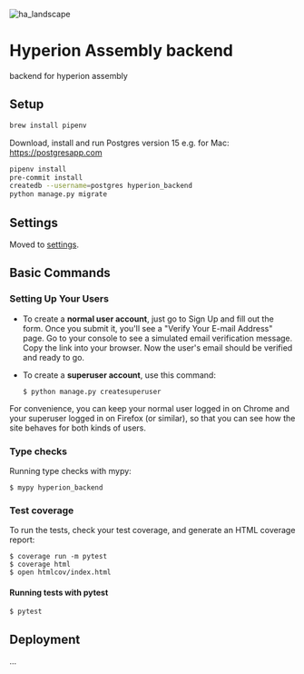 ![ha_landscape](https://github.com/hyperion-assembly/backend/assets/686075/37d7b6d1-4e6c-4eba-84eb-3255122ca756)

# Hyperion Assembly backend

backend for hyperion assembly

## Setup

```bash
brew install pipenv
```
Download, install and run Postgres version 15
e.g. for Mac: https://postgresapp.com  

```bash
pipenv install
pre-commit install
createdb --username=postgres hyperion_backend
python manage.py migrate
```
## Settings

Moved to [settings](http://cookiecutter-django.readthedocs.io/en/latest/settings.html).

## Basic Commands

### Setting Up Your Users

- To create a **normal user account**, just go to Sign Up and fill out the form. Once you submit it, you'll see a "Verify Your E-mail Address" page. Go to your console to see a simulated email verification message. Copy the link into your browser. Now the user's email should be verified and ready to go.

- To create a **superuser account**, use this command:

      $ python manage.py createsuperuser

For convenience, you can keep your normal user logged in on Chrome and your superuser logged in on Firefox (or similar), so that you can see how the site behaves for both kinds of users.

### Type checks

Running type checks with mypy:

    $ mypy hyperion_backend

### Test coverage

To run the tests, check your test coverage, and generate an HTML coverage report:

    $ coverage run -m pytest
    $ coverage html
    $ open htmlcov/index.html

#### Running tests with pytest

    $ pytest

## Deployment

...
